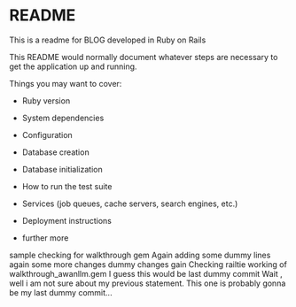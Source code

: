 # README
This is a readme for BLOG developed in Ruby on Rails

This README would normally document whatever steps are necessary to get the
application up and running.

Things you may want to cover:

* Ruby version

* System dependencies

* Configuration

* Database creation

* Database initialization

* How to run the test suite

* Services (job queues, cache servers, search engines, etc.)

* Deployment instructions

* further more 

sample checking for walkthrough gem
Again adding some dummy lines
again some more changes
dummy changes gain
Checking railtie working of walkthrough_awanllm.gem
I guess this would be last dummy commit
Wait , well i am not sure about my previous statement.
This one is probably gonna be my last dummy commit...